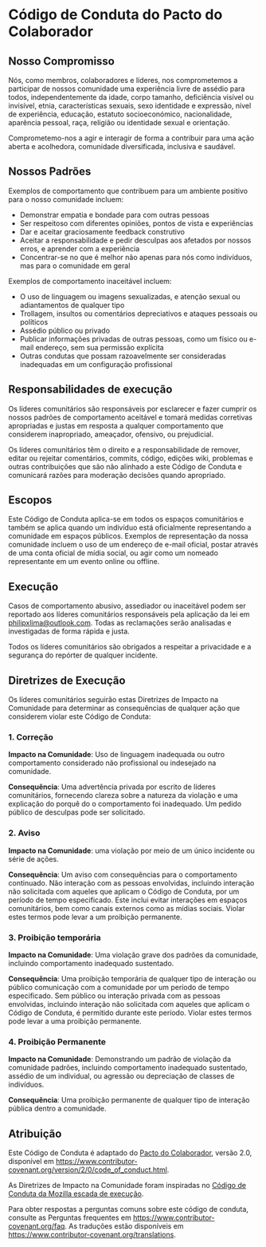 # Código de Conduta do Pacto do Colaborador

## Nosso Compromisso

Nós, como membros, colaboradores e líderes, nos comprometemos a participar de nossos
comunidade uma experiência livre de assédio para todos, independentemente da idade, corpo
tamanho, deficiência visível ou invisível, etnia, características sexuais, sexo
identidade e expressão, nível de experiência, educação, estatuto socioeconómico,
nacionalidade, aparência pessoal, raça, religião ou identidade sexual
e orientação.

Comprometemo-nos a agir e interagir de forma a contribuir para uma ação aberta e acolhedora,
comunidade diversificada, inclusiva e saudável.

## Nossos Padrões

Exemplos de comportamento que contribuem para um ambiente positivo para o nosso
comunidade incluem:

* Demonstrar empatia e bondade para com outras pessoas
* Ser respeitoso com diferentes opiniões, pontos de vista e experiências
* Dar e aceitar graciosamente feedback construtivo
* Aceitar a responsabilidade e pedir desculpas aos afetados por nossos erros,
e aprender com a experiência
* Concentrar-se no que é melhor não apenas para nós como indivíduos, mas para o
comunidade em geral

Exemplos de comportamento inaceitável incluem:

* O uso de linguagem ou imagens sexualizadas, e atenção sexual ou
adiantamentos de qualquer tipo
* Trollagem, insultos ou comentários depreciativos e ataques pessoais ou políticos
* Assédio público ou privado
* Publicar informações privadas de outras pessoas, como um físico ou e-mail
endereço, sem sua permissão explícita
* Outras condutas que possam razoavelmente ser consideradas inadequadas em um
configuração profissional

## Responsabilidades de execução

Os líderes comunitários são responsáveis por esclarecer e fazer cumprir os nossos padrões de
comportamento aceitável e tomará medidas corretivas apropriadas e justas em
resposta a qualquer comportamento que considerem inapropriado, ameaçador, ofensivo,
ou prejudicial.

Os líderes comunitários têm o direito e a responsabilidade de remover, editar ou rejeitar
comentários, commits, código, edições wiki, problemas e outras contribuições que são
não alinhado a este Código de Conduta e comunicará razões para moderação
decisões quando apropriado.

## Escopos

Este Código de Conduta aplica-se em todos os espaços comunitários e também se aplica quando
um indivíduo está oficialmente representando a comunidade em espaços públicos.
Exemplos de representação da nossa comunidade incluem o uso de um endereço de e-mail oficial,
postar através de uma conta oficial de mídia social, ou agir como um nomeado
representante em um evento online ou offline.

## Execução

Casos de comportamento abusivo, assediador ou inaceitável podem ser
reportado aos líderes comunitários responsáveis pela aplicação da lei em
philipxlima@outlook.com.
Todas as reclamações serão analisadas e investigadas de forma rápida e justa.

Todos os líderes comunitários são obrigados a respeitar a privacidade e a segurança do
repórter de qualquer incidente.

## Diretrizes de Execução

Os líderes comunitários seguirão estas Diretrizes de Impacto na Comunidade para determinar
as consequências de qualquer ação que considerem violar este Código de Conduta:

### 1. Correção

**Impacto na Comunidade**: Uso de linguagem inadequada ou outro comportamento considerado
não profissional ou indesejado na comunidade.

**Consequência**: Uma advertência privada por escrito de líderes comunitários, fornecendo
clareza sobre a natureza da violação e uma explicação do porquê do
o comportamento foi inadequado. Um pedido público de desculpas pode ser solicitado.

### 2. Aviso

**Impacto na Comunidade**: uma violação por meio de um único incidente ou série
de ações.

**Consequência**: Um aviso com consequências para o comportamento continuado. Não
interação com as pessoas envolvidas, incluindo interação não solicitada com
aqueles que aplicam o Código de Conduta, por um período de tempo especificado. Este
inclui evitar interações em espaços comunitários, bem como canais externos
como as mídias sociais. Violar estes termos pode levar a um
proibição permanente.

### 3. Proibição temporária

**Impacto na Comunidade**: Uma violação grave dos padrões da comunidade, incluindo
comportamento inadequado sustentado.

**Consequência**: Uma proibição temporária de qualquer tipo de interação ou público
comunicação com a comunidade por um período de tempo especificado. Sem público ou
interação privada com as pessoas envolvidas, incluindo interação não solicitada
com aqueles que aplicam o Código de Conduta, é permitido durante este período.
Violar estes termos pode levar a uma proibição permanente.

### 4. Proibição Permanente

**Impacto na Comunidade**: Demonstrando um padrão de violação da comunidade
padrões, incluindo comportamento inadequado sustentado, assédio de um
individual, ou agressão ou depreciação de classes de indivíduos.

**Consequência**: Uma proibição permanente de qualquer tipo de interação pública dentro
a comunidade.

## Atribuição

Este Código de Conduta é adaptado do [Pacto do Colaborador][homepage],
versão 2.0, disponível em
https://www.contributor-covenant.org/version/2/0/code_of_conduct.html.

As Diretrizes de Impacto na Comunidade foram inspiradas no [Código de Conduta da Mozilla
escada de execução](https://github.com/mozilla/diversity).

[homepage]: https://www.contributor-covenant.org

Para obter respostas a perguntas comuns sobre este código de conduta, consulte as Perguntas frequentes em
https://www.contributor-covenant.org/faq. As traduções estão disponíveis em
https://www.contributor-covenant.org/translations.

